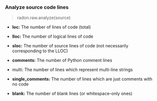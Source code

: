 
### Analyze source code lines
>  radon.raw.analyze(source)
- **loc:** The number of lines of code (total)
- **lloc:** The number of logical lines of code

- **sloc:** The number of source lines of code (not necessarily
    corresponding to the LLOC)

- **comments:** The number of Python comment lines
- multi: The number of lines which represent multi-line strings

- **single_comments:** The number of lines which are just comments with
    no code

- **blank:** The number of blank lines (or whitespace-only ones)


